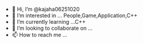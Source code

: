 - 👋 Hi, I’m @kajaha06251020
- 👀 I’m interested in ... People,Game,Application,C++
- 🌱 I’m currently learning ...C++
- 💞️ I’m looking to collaborate on ...
- 📫 How to reach me ...

<!---
kajaha06251020/kajaha06251020 is a ✨ special ✨ repository because its `README.md` (this file) appears on your GitHub profile.
You can click the Preview link to take a look at your changes.
--->

